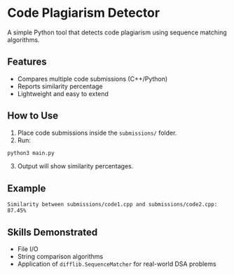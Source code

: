 # Code Plagiarism Detector

A simple Python tool that detects code plagiarism using sequence matching algorithms.

## Features
- Compares multiple code submissions (C++/Python)
- Reports similarity percentage
- Lightweight and easy to extend

## How to Use

1. Place code submissions inside the `submissions/` folder.
2. Run:
```bash
python3 main.py
```
3. Output will show similarity percentages.

## Example
```
Similarity between submissions/code1.cpp and submissions/code2.cpp: 87.45%
```

## Skills Demonstrated
- File I/O
- String comparison algorithms
- Application of `difflib.SequenceMatcher` for real-world DSA problems
